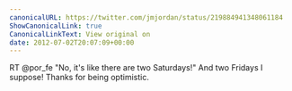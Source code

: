 ```yaml
---
canonicalURL: https://twitter.com/jmjordan/status/219884941348061184
ShowCanonicalLink: true
CanonicalLinkText: View original on
date: 2012-07-02T20:07:09+00:00
---
```

RT @por_fe "No, it's like there are two Saturdays!" And two Fridays I suppose! Thanks for being optimistic.